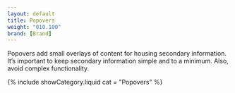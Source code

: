 ```yaml
---
layout: default
title: Popovers
weight: "010.100"
brand: [Brand]
---
```


<div class="col-sm-7 col-sm-offset-5 category-head">
	Popovers add small overlays of content for housing secondary information. It&rsquo;s important to keep secondary information simple and to a minimum. Also,
	avoid complex functionality.
</div>

{% include showCategory.liquid  cat = "Popovers" %}